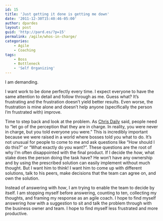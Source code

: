 ```yaml
---
id: 15
title: 'Just getting it done is getting me down'
date: '2011-12-30T15:40:46-05:00'
author: dpardes
layout: post
guid: 'http://pard.es/?p=15'
permalink: /agile/whos-in-charge/
categories:
    - Agile
    - Coaching
tags:
    - Boss
    - Bottleneck
    - 'Self Organizing'
---
```


I am demanding.

I want work to be done perfectly every time. I expect everyone to have the same attention to detail and follow through as me. Guess what? It’s frustrating and the frustration doesn’t yield better results. Even worse, the frustration is mine alone and doesn’t help anyone (specifically the person I’m frustrated with) improve.

Time to step back and look at the problem. As [Chris Daily](http://christopherdaily.com/2011/06/30/how-do-i-start-being-agile-getting-started/) said, people need to “let go of the perception that they are in charge. In reality, you were never in charge, but you told everyone you were.” This is incredibly important because we were raised in a world where bosses told you what to do. It’s not unusual for people to come to me and ask questions like “How should I do this?” or “What exactly do you want?”. These questions are the root of why I’m often disappointed with the final product. If I decide the *how*, what stake does the person doing the task have? He won’t have any ownership and by using the prescribed solution can easily implement without much thought. But I want him to think! I want him to come up with different solutions, talk to his peers, make decisions that the team can agree on, and own the solution.

Instead of answering with *how*, I am trying to enable the team to decide by itself. I am stopping myself before answering, counting to ten, collecting my thoughts, and framing my response as an agile coach. I hope to find myself answering *how* with a suggestion to sit and talk the problem through with the business owner and team. I hope to find myself less frustrated and more productive.